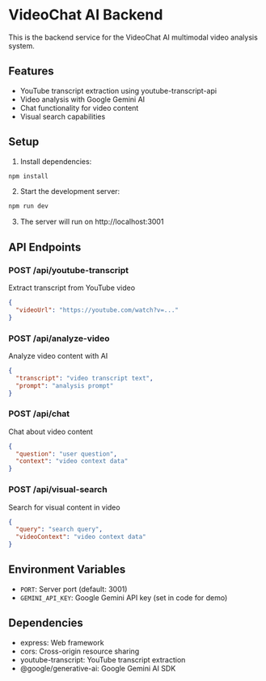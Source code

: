 
# VideoChat AI Backend

This is the backend service for the VideoChat AI multimodal video analysis system.

## Features

- YouTube transcript extraction using youtube-transcript-api
- Video analysis with Google Gemini AI
- Chat functionality for video content
- Visual search capabilities

## Setup

1. Install dependencies:
```bash
npm install
```

2. Start the development server:
```bash
npm run dev
```

3. The server will run on http://localhost:3001

## API Endpoints

### POST /api/youtube-transcript
Extract transcript from YouTube video
```json
{
  "videoUrl": "https://youtube.com/watch?v=..."
}
```

### POST /api/analyze-video
Analyze video content with AI
```json
{
  "transcript": "video transcript text",
  "prompt": "analysis prompt"
}
```

### POST /api/chat
Chat about video content
```json
{
  "question": "user question",
  "context": "video context data"
}
```

### POST /api/visual-search
Search for visual content in video
```json
{
  "query": "search query",
  "videoContext": "video context data"
}
```

## Environment Variables

- `PORT`: Server port (default: 3001)
- `GEMINI_API_KEY`: Google Gemini API key (set in code for demo)

## Dependencies

- express: Web framework
- cors: Cross-origin resource sharing
- youtube-transcript: YouTube transcript extraction
- @google/generative-ai: Google Gemini AI SDK
